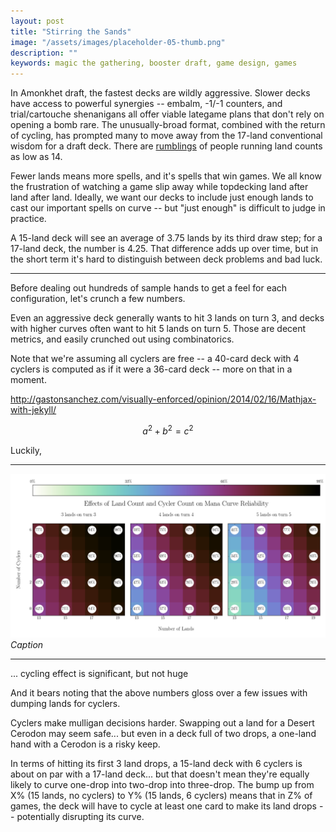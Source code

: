 ```yaml
---
layout: post
title: "Stirring the Sands"
image: "/assets/images/placeholder-05-thumb.png"
description: ""
keywords: magic the gathering, booster draft, game design, games
---
```


In Amonkhet draft, the fastest decks are wildly aggressive. Slower decks have access to powerful synergies -- embalm, 
-1/-1 counters, and trial/cartouche shenanigans all offer viable lategame plans that don't rely on opening a bomb rare. The unusually-broad format, combined with the return of cycling, has prompted many to move away from the 17-land conventional wisdom for a draft deck. There are [rumblings](https://www.channelfireball.com/articles/how-to-draft-gb-counters-in-amonkhet/) of people running land counts as low as 14. 

Fewer lands means more spells, and it's spells that win games. We all know the frustration of watching a game slip away while topdecking land after land after land. Ideally, we want our decks to include just enough lands to cast our important spells on curve -- but "just enough" is difficult to judge in practice. 

A 15-land deck will see an average of 3.75 lands by its third draw step; for a 17-land deck, the number is 4.25. That difference adds up over time, but in the short term it's hard to distinguish between deck problems and bad luck. 

---



Before dealing out hundreds of sample hands to get a feel for each configuration, let's crunch a few numbers. 

Even an aggressive deck generally wants to hit 3 lands on turn 3, and decks with higher curves often want to hit 5 lands on turn 5. Those are decent metrics, and easily crunched out using combinatorics. 

Note that we're assuming all cyclers are free -- a 40-card deck with 4 cyclers is computed as if it were a 36-card deck -- more on that in a moment. 








http://gastonsanchez.com/visually-enforced/opinion/2014/02/16/Mathjax-with-jekyll/

$$a^2 + b^2 = c^2$$









Luckily, 




---



![](/assets/images/cycling-land-curve.png)
*Caption*


---

... cycling effect is significant, but not huge

And it bears noting that the above numbers gloss over a few issues with dumping lands for cyclers. 

Cyclers make mulligan decisions harder. Swapping out a land for a Desert Cerodon may seem safe... but even in a deck full of two drops, a one-land hand with a Cerodon is a risky keep. 

In terms of hitting its first 3 land drops, a 15-land deck with 6 cyclers is about on par with a 17-land deck... but that doesn't mean they're equally likely to curve one-drop into two-drop into three-drop. The bump up from X% (15 lands, no cyclers) to Y% (15 lands, 6 cyclers) means that in Z% of games, the deck will have to cycle at least one card to make its land drops -- potentially disrupting its curve. 



